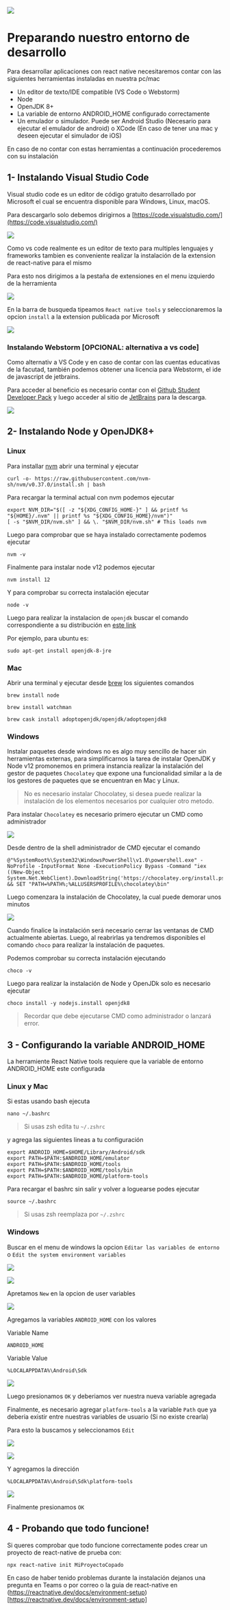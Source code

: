 ![](https://www.frsf.utn.edu.ar/templates/utn17/img/utnsantafe-color.png)

# Preparando nuestro entorno de desarrollo

Para desarrollar aplicaciones con react native necesitaremos contar con las siguientes herramientas instaladas en nuestra pc/mac
* Un editor de texto/IDE compatible (VS Code o Webstorm)
* Node
* OpenJDK 8+
* La variable de entorno ANDROID_HOME configurado correctamente
* Un emulador o simulador. Puede ser Android Studio (Necesario para ejecutar el emulador de android) o XCode (En caso de tener una mac y deseen ejecutar el simulador de iOS)

En caso de no contar con estas herramientas a continuación procederemos con su instalación 

## 1- Instalando Visual Studio Code

Visual studio code es un editor de código gratuito desarrollado por Microsoft el cual se encuentra disponible para Windows, Linux, macOS.

Para descargarlo solo debemos dirigirnos a [https://code.visualstudio.com/](https://code.visualstudio.com/)

![](imagenes/1-CodeVsCodeSite.png)

Como vs code realmente es un editor de texto para multiples lenguajes y frameworks tambien es conveniente realizar la instalación de la extension de react-native para el mismo

Para esto nos dirigimos a la pestaña de extensiones en el menu izquierdo de la herramienta

![](imagenes/7-vscodeextensions.png)

En la barra de busqueda tipeamos `React native tools` y seleccionaremos la opcion `install` a la extension publicada por Microsoft

![](imagenes/8-vscodereactnativetools.png)

### Instalando Webstorm [OPCIONAL: alternativa a vs code]
Como alternativ a VS Code y en caso de contar con las cuentas educativas de la facutad, también podemos obtener una licencia para  Webstorm, el ide de javascript de jetbrains.

Para acceder al beneficio es necesario contar con el 
[Github Student Developer Pack](https://education.github.com/pack) y luego acceder al sitio de [JetBrains](https://www.jetbrains.com/webstorm/) para la descarga.

![](imagenes/2-Webstorm.png)


## 2- Instalando Node y OpenJDK8+

### Linux
Para installar [nvm](https://github.com/nvm-sh/nvm) abrir una terminal y ejecutar

```
curl -o- https://raw.githubusercontent.com/nvm-sh/nvm/v0.37.0/install.sh | bash
```

Para recargar la terminal actual con nvm podemos ejecutar

```
export NVM_DIR="$([ -z "${XDG_CONFIG_HOME-}" ] && printf %s "${HOME}/.nvm" || printf %s "${XDG_CONFIG_HOME}/nvm")"
[ -s "$NVM_DIR/nvm.sh" ] && \. "$NVM_DIR/nvm.sh" # This loads nvm
```

Luego para comprobar que se haya instalado correctamente podemos ejecutar
```
nvm -v
```

Finalmente para instalar node v12 podemos ejecutar 
```
nvm install 12
```

Y para comprobar su correcta instalación ejecutar
```
node -v
```

Luego para realizar la instalacion de `openjdk` buscar el comando correspondiente a su distribución en [este link](https://openjdk.java.net/install/)

Por ejemplo, para ubuntu es:
```
sudo apt-get install openjdk-8-jre
```
### Mac
Abrir una terminal y ejecutar desde [brew](https://brew.sh/index_es) los siguientes comandos
```
brew install node
```
```
brew install watchman
```
```
brew cask install adoptopenjdk/openjdk/adoptopenjdk8
```
### Windows

Instalar paquetes desde windows no es algo muy sencillo de hacer sin herramientas externas, para simplificarnos la tarea de instalar OpenJDK y Node v12 promonemos en primera instancia realizar la instalación del gestor de paquetes `Chocolatey` que expone una funcionalidad similar a la de los gestores de paquetes que se encuentran en Mac y Linux.

> No es necesario instalar Chocolatey, si desea puede realizar la instalación de los elementos necesarios por cualquier otro metodo.

Para instalar `Chocolatey` es necesario primero ejecutar un CMD como administrador 

![](imagenes/9-chocolateycmdroot.png)

Desde dentro de la shell administrador de CMD ejecutar el comando 

```
@"%SystemRoot%\System32\WindowsPowerShell\v1.0\powershell.exe" -NoProfile -InputFormat None -ExecutionPolicy Bypass -Command "iex ((New-Object System.Net.WebClient).DownloadString('https://chocolatey.org/install.ps1'))" && SET "PATH=%PATH%;%ALLUSERSPROFILE%\chocolatey\bin"
```

Luego comenzara la instalación de Chocolatey, la cual puede demorar unos minutos

![](imagenes/10-chocolateyinstalled.png)

Cuando finalice la instalación será necesario cerrar las ventanas de CMD actualmente abiertas. Luego, al reabrirlas ya tendremos disponibles el comando `choco` para realizar la instalación de paquetes.

Podemos comprobar su correcta instalación ejecutando
```
choco -v
```

Luego para realizar la instalación de Node y OpenJDk solo es necesario ejecutar
```
choco install -y nodejs.install openjdk8
```
> Recordar que debe ejecutarse CMD como administrador o lanzará error.

## 3 - Configurando la variable ANDROID_HOME
La herramiente React Native tools requiere que la variable de entorno ANDROID_HOME este configurada

### Linux y Mac
Si estas usando bash ejecuta

```
nano ~/.bashrc 
```

> Si usas zsh edita tu `~/.zshrc`

y agrega las siguientes lineas a tu configuración

```
export ANDROID_HOME=$HOME/Library/Android/sdk
export PATH=$PATH:$ANDROID_HOME/emulator
export PATH=$PATH:$ANDROID_HOME/tools
export PATH=$PATH:$ANDROID_HOME/tools/bin
export PATH=$PATH:$ANDROID_HOME/platform-tools
```

Para recargar el bashrc sin salir y volver a loguearse podes ejecutar
```
source ~/.bashrc
``` 
> Si usas zsh reemplaza por `~/.zshrc`
### Windows
Buscar en el menu de windows la opcion `Editar las variables de entorno` o `Edit the system environment variables`

![](imagenes/11-environment.png)

![](imagenes/12-environmentbutton.png)

Apretamos `New` en la opcion de user variables 

![](imagenes/13-uservariables.png)

Agregamos la variables `ANDROID_HOME` con los valores

Variable Name
```
ANDROID_HOME
```

Variable Value
```
%LOCALAPPDATA%\Android\Sdk
```

![](imagenes/14-androidhome.png)

Luego presionamos `OK` y deberiamos ver nuestra nueva variable agregada

Finalmente, es necesario agregar `platform-tools` a la variable `Path` que ya deberia existir entre nuestras variables de usuario (Si no existe crearla)

Para esto la buscamos y seleccionamos `Edit`

![](imagenes/14-path.png)

![](imagenes/15-pathnew.png)

Y agregamos la dirección 
```
%LOCALAPPDATA%\Android\Sdk\platform-tools
```

![](imagenes/16-pathnewwindowsplsstop.png)

Finalmente presionamos `OK`

## 4 - Probando que todo funcione! 

Si queres comprobar que todo funcione correctamente podes crear un proyecto de react-native de prueba con: 
```
npx react-native init MiProyectoCopado
```

En caso de haber tenido problemas durante la instalación dejanos una pregunta en Teams o por correo o la guia de react-native en (https://reactnative.dev/docs/environment-setup)[https://reactnative.dev/docs/environment-setup]











